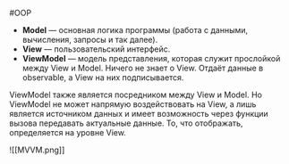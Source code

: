 #OOP

- **Model** — основная логика программы (работа с данными, вычисления, запросы и так далее).
- **View** — пользовательский интерфейс.
- **ViewModel** — модель представления, которая служит прослойкой между View и Model. Ничего не знает о View. Отдаёт данные в observable, а View на них подписывается.

ViewModel также является посредником между View и Model. Но ViewModel не может напрямую воздействовать на View, а лишь является источником данных и имеет возможность через функции вызова передавать актуальные данные. То, что отображать, определяется на уровне View.

![[MVVM.png]]